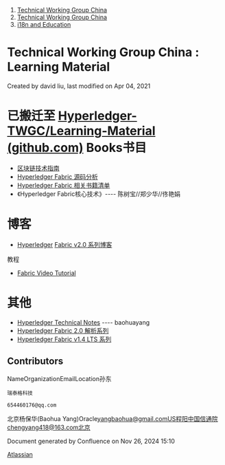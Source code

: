 1. [Technical Working Group China](index.html)
2. [Technical Working Group China](Technical-Working-Group-China_22151170.html)
3. [i18n and Education](i18n-and-Education_22151244.html)

# Technical Working Group China : Learning Material

Created by david liu, last modified on Apr 04, 2021

# 已搬迁至 [Hyperledger-TWGC/Learning-Material (github.com)](https://github.com/Hyperledger-TWGC/Learning-Material) Books书目

- [区块链技术指南](https://github.com/yeasy/blockchain_guide "https://github.com/yeasy/blockchain_guide")
- [Hyperledger Fabric 源码分析](https://github.com/yeasy/hyperledger_code_fabric/ "https://github.com/yeasy/hyperledger_code_fabric/")
- [Hyperledger Fabric 相关书籍清单](https://blog.csdn.net/boss2967/article/details/103385283)
- 《Hyperledger Fabric核心技术》---- 陈树宝//郑少华//佟艳娟

# 博客

- [Hyperledger](https://blog.csdn.net/qq_28540443/article/details/104265844) [Fabric v2.0 系列博客](https://blog.csdn.net/qq_28540443/article/details/104265844)

教程

- [Fabric Video Tutorial](Fabric-Video-Tutorial_22152792.html)

# 其他

- [Hyperledger Technical Notes](https://github.com/yeasy/seminar-talk#hyperledger) ---- baohuayang
- [Hyperledger Fabric 2.0 解析系列](https://developer.ibm.com/zh/series/os-academy-fabric2/)
- [Hyperledger Fabric v1.4 LTS 系列](https://developer.ibm.com/zh/series/os-academy-hyperledger-fabric/)

## Contributors

NameOrganizationEmailLocation孙东

```
瑞泰格科技
```

```
654460176@qq.com
```

北京杨保华(Baohua Yang)Oracle[yangbaohua@gmail.com](mailto:yangbaohua@gmail.com)US程阳中国信通院chengyang418@163.com北京

Document generated by Confluence on Nov 26, 2024 15:10

[Atlassian](http://www.atlassian.com/)
